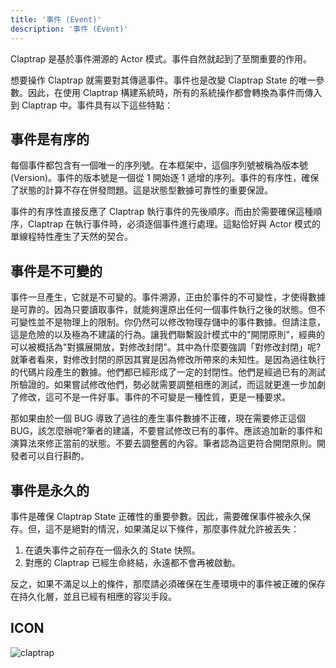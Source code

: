 ```yaml
---
title: '事件 (Event)'
description: '事件 (Event)'
---
```


Claptrap 是基於事件溯源的 Actor 模式。事件自然就起到了至關重要的作用。

想要操作 Claptrap 就需要對其傳遞事件。事件也是改變 Claptrap State 的唯一參數。因此，在使用 Claptrap 構建系統時，所有的系統操作都會轉換為事件而傳入到 Claptrap 中。事件具有以下這些特點：

## 事件是有序的

每個事件都包含有一個唯一的序列號。在本框架中，這個序列號被稱為版本號(Version)。事件的版本號是一個從 1 開始逐 1 遞增的序列。事件的有序性，確保了狀態的計算不存在併發問題。這是狀態型數據可靠性的重要保證。

事件的有序性直接反應了 Claptrap 執行事件的先後順序。而由於需要確保這種順序，Claptrap 在執行事件時，必須逐個事件進行處理。這點恰好與 Actor 模式的單線程特性產生了天然的契合。

## 事件是不可變的

事件一旦產生，它就是不可變的。事件溯源，正由於事件的不可變性，才使得數據是可靠的。因為只要讀取事件，就能夠還原出任何一個事件執行之後的狀態。但不可變性並不是物理上的限制。你仍然可以修改物理存儲中的事件數據。但請注意，這是危險的以及極為不建議的行為。讓我們聯繫設計模式中的"開閉原則"，經典的可以被概括為"對擴展開放，對修改封閉"。其中為什麼要強調「對修改封閉」呢?就筆者看來，對修改封閉的原因其實是因為修改所帶來的未知性。是因為過往執行的代碼片段產生的數據。他們都已經形成了一定的封閉性。他們是經過已有的測試所驗證的。如果嘗試修改他們，勢必就需要調整相應的測試，而這就更進一步加劇了修改，這可不是一件好事。事件的不可變是一種性質，更是一種要求。

那如果由於一個 BUG 導致了過往的產生事件數據不正確，現在需要修正這個 BUG，該怎麼辦呢?筆者的建議，不要嘗試修改已有的事件。應該追加新的事件和演算法來修正當前的狀態。不要去調整舊的內容。筆者認為這更符合開閉原則。開發者可以自行斟酌。

## 事件是永久的

事件是確保 Claptrap State 正確性的重要參數。因此，需要確保事件被永久保存。但，這不是絕對的情況，如果滿足以下條件，那麼事件就允許被丟失：

1. 在遺失事件之前存在一個永久的 State 快照。
2. 對應的 Claptrap 已經生命終結，永遠都不會再被啟動。

反之，如果不滿足以上的條件，那麼請必須確保在生產環境中的事件被正確的保存在持久化層，並且已經有相應的容災手段。

## ICON

![claptrap](/images/claptrap_icons/event.svg)
